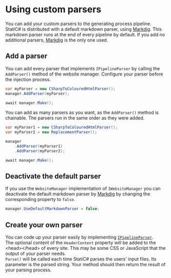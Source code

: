 # Using custom parsers

You can add your custom parsers to the generating process pipeline. StatiC# is distributed with a default markdown parser, using [Markdig](https://github.com/xoofx/markdig). This markdown parser runs at the end of every pipeline by default. If you add no additional parsers, [Markdig](https://github.com/xoofx/markdig) is the only one used.

## Add a parser

You can add every parser that implements `IPipelineParser` by calling the `AddParser()` method of the website manager. Configure your parser before the injection process.

```C#
var myParser = new CSharpToColouredHtmlParser();
manager.AddParser(myParser);

await manager.Make();
```

You can add as many parsers as you want, as the `AddParser()` method is chainable. The parsers run in the same order as they were added.

```C#
var myParser1 = new CSharpToColouredHtmlParser();
var myParser2 = new ReplacementParser();

manager
    .AddParser(myParser1)
    .AddParser(myParser2);

await manager.Make();
```

## Deactivate the default parser

If you use the `WebsiteManager` implementation of `IWebsiteManager` you can deactivate the default markdown parser by [Markdig](https://github.com/xoofx/markdig) by changing the corresponding property to `false`.

```C#
manager.UseDefaultMarkdownParser = false;
```

## Create your own parser

You can code up your parser easily by implementing [`IPipelineParser`](https://github.com/RolandBraunDev/StatiCSharp/blob/master/Sources/Interfaces/IPipelineParser.cs).  
The optional content of the `HeaderContent` property will be added to the &lt;head&gt;&lt;/head&gt; of every site. This may be some CSS or JavaScript that the output of your parser needs.  
`Parse()` will be called each time StatiC# parses the users' input files. Its parameter is the parsed string. Your method should then return the result of your parsing process.